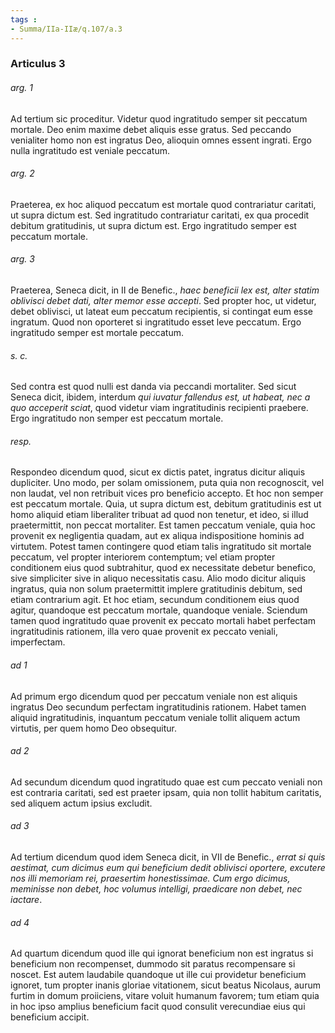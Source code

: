 ```yaml
---
tags : 
- Summa/IIa-IIæ/q.107/a.3
---
```


### Articulus 3

###### arg. 1
Ad tertium sic proceditur. Videtur quod ingratitudo semper sit peccatum mortale. Deo enim maxime debet aliquis esse gratus. Sed peccando venialiter homo non est ingratus Deo, alioquin omnes essent ingrati. Ergo nulla ingratitudo est veniale peccatum.

###### arg. 2
Praeterea, ex hoc aliquod peccatum est mortale quod contrariatur caritati, ut supra dictum est. Sed ingratitudo contrariatur caritati, ex qua procedit debitum gratitudinis, ut supra dictum est. Ergo ingratitudo semper est peccatum mortale.

###### arg. 3
Praeterea, Seneca dicit, in II de Benefic., *haec beneficii lex est, alter statim oblivisci debet dati, alter memor esse accepti*. Sed propter hoc, ut videtur, debet oblivisci, ut lateat eum peccatum recipientis, si contingat eum esse ingratum. Quod non oporteret si ingratitudo esset leve peccatum. Ergo ingratitudo semper est mortale peccatum.

###### s. c.
Sed contra est quod nulli est danda via peccandi mortaliter. Sed sicut Seneca dicit, ibidem, interdum *qui iuvatur fallendus est, ut habeat, nec a quo acceperit sciat*, quod videtur viam ingratitudinis recipienti praebere. Ergo ingratitudo non semper est peccatum mortale.

###### resp.
Respondeo dicendum quod, sicut ex dictis patet, ingratus dicitur aliquis dupliciter. Uno modo, per solam omissionem, puta quia non recognoscit, vel non laudat, vel non retribuit vices pro beneficio accepto. Et hoc non semper est peccatum mortale. Quia, ut supra dictum est, debitum gratitudinis est ut homo aliquid etiam liberaliter tribuat ad quod non tenetur, et ideo, si illud praetermittit, non peccat mortaliter. Est tamen peccatum veniale, quia hoc provenit ex negligentia quadam, aut ex aliqua indispositione hominis ad virtutem. Potest tamen contingere quod etiam talis ingratitudo sit mortale peccatum, vel propter interiorem contemptum; vel etiam propter conditionem eius quod subtrahitur, quod ex necessitate debetur benefico, sive simpliciter sive in aliquo necessitatis casu. Alio modo dicitur aliquis ingratus, quia non solum praetermittit implere gratitudinis debitum, sed etiam contrarium agit. Et hoc etiam, secundum conditionem eius quod agitur, quandoque est peccatum mortale, quandoque veniale. Sciendum tamen quod ingratitudo quae provenit ex peccato mortali habet perfectam ingratitudinis rationem, illa vero quae provenit ex peccato veniali, imperfectam.

###### ad 1
Ad primum ergo dicendum quod per peccatum veniale non est aliquis ingratus Deo secundum perfectam ingratitudinis rationem. Habet tamen aliquid ingratitudinis, inquantum peccatum veniale tollit aliquem actum virtutis, per quem homo Deo obsequitur.

###### ad 2
Ad secundum dicendum quod ingratitudo quae est cum peccato veniali non est contraria caritati, sed est praeter ipsam, quia non tollit habitum caritatis, sed aliquem actum ipsius excludit.

###### ad 3
Ad tertium dicendum quod idem Seneca dicit, in VII de Benefic., *errat si quis aestimat, cum dicimus eum qui beneficium dedit oblivisci oportere, excutere nos illi memoriam rei, praesertim honestissimae. Cum ergo dicimus, meminisse non debet, hoc volumus intelligi, praedicare non debet, nec iactare*.

###### ad 4
Ad quartum dicendum quod ille qui ignorat beneficium non est ingratus si beneficium non recompenset, dummodo sit paratus recompensare si noscet. Est autem laudabile quandoque ut ille cui providetur beneficium ignoret, tum propter inanis gloriae vitationem, sicut beatus Nicolaus, aurum furtim in domum proiiciens, vitare voluit humanum favorem; tum etiam quia in hoc ipso amplius beneficium facit quod consulit verecundiae eius qui beneficium accipit.

